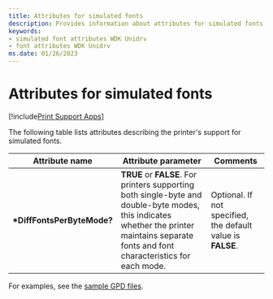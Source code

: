 ```yaml
---
title: Attributes for simulated fonts
description: Provides information about attributes for simulated fonts.
keywords:
- simulated font attributes WDK Unidrv
- font attributes WDK Unidrv
ms.date: 01/26/2023
---
```


# Attributes for simulated fonts

[!include[Print Support Apps](../includes/print-support-apps.md)]

The following table lists attributes describing the printer's support for simulated fonts.

| Attribute name | Attribute parameter | Comments |
|--|--|--|
| **\*DiffFontsPerByteMode?** | **TRUE** or **FALSE**. For printers supporting both single-byte and double-byte modes, this indicates whether the printer maintains separate fonts and font characteristics for each mode. | Optional. If not specified, the default value is **FALSE**. |

For examples, see the [sample GPD files](sample-gpd-files.md).
